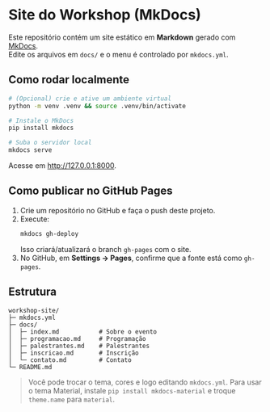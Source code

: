 # Site do Workshop (MkDocs)

Este repositório contém um site estático em **Markdown** gerado com [MkDocs](https://www.mkdocs.org/).  
Edite os arquivos em `docs/` e o menu é controlado por `mkdocs.yml`.

## Como rodar localmente

```bash
# (Opcional) crie e ative um ambiente virtual
python -m venv .venv && source .venv/bin/activate

# Instale o MkDocs
pip install mkdocs

# Suba o servidor local
mkdocs serve
```

Acesse em <http://127.0.0.1:8000>.

## Como publicar no GitHub Pages

1. Crie um repositório no GitHub e faça o push deste projeto.
2. Execute:
   ```bash
   mkdocs gh-deploy
   ```
   Isso criará/atualizará o branch `gh-pages` com o site.
3. No GitHub, em **Settings → Pages**, confirme que a fonte está como `gh-pages`.

## Estrutura

```
workshop-site/
├─ mkdocs.yml
├─ docs/
│  ├─ index.md           # Sobre o evento
│  ├─ programacao.md     # Programação
│  ├─ palestrantes.md    # Palestrantes
│  ├─ inscricao.md       # Inscrição
│  └─ contato.md         # Contato
└─ README.md
```

> Você pode trocar o tema, cores e logo editando `mkdocs.yml`. Para usar o tema Material, instale `pip install mkdocs-material` e troque `theme.name` para `material`.
